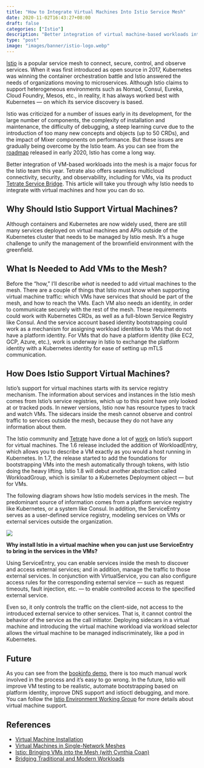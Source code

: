 ```yaml
---
title: "How to Integrate Virtual Machines Into Istio Service Mesh"
date: 2020-11-02T16:43:27+08:00
draft: false
categories: ["Istio"]
description: "Better integration of virtual machine-based workloads into the service mesh is a major focus for the Istio team this year, and Tetrate also provides seamless multi-cloud connectivity, security and observability, including for virtual machines, through its product Tetrate Service Bridge. This article will show you why Istio needs to integrate with virtual machines and how."
type: "post"
image: "images/banner/istio-logo.webp"
---
```


[Istio](https://istio.io/) is a popular service mesh to connect, secure, control, and observe services. When it was first introduced as open source in 2017, Kubernetes was winning the container orchestration battle and Istio answered the needs of organizations moving to microservices. Although Istio claims to support heterogeneous environments such as Nomad, Consul, Eureka, Cloud Foundry, Mesos, etc., in reality, it has always worked best with Kubernetes — on which its service discovery is based.

Istio was criticized for a number of issues early in its development, for the large number of components, the complexity of installation and maintenance, the difficulty of debugging, a steep learning curve due to the introduction of too many new concepts and objects (up to 50 CRDs), and the impact of Mixer components on performance. But these issues are gradually being overcome by the Istio team. As you can see from the [roadmap](https://istio.io/latest/zh/blog/2020/tradewinds-2020/) released in early 2020, Istio has come a long way.

Better integration of VM-based workloads into the mesh is a major focus for the Istio team this year. Tetrate also offers seamless multicloud connectivity, security, and observability, including for VMs, via its product [Tetrate Service Bridge](https://www.tetrate.io/tetrate-service-bridge/). This article will take you through why Istio needs to integrate with virtual machines and how you can do so.

## Why Should Istio Support Virtual Machines?

Although containers and Kubernetes are now widely used, there are still many services deployed on virtual machines and APIs outside of the Kubernetes cluster that needs to be managed by Istio mesh. It’s a huge challenge to unify the management of the brownfield environment with the greenfield.

## What Is Needed to Add VMs to the Mesh?

Before the “how,” I’ll describe *what* is needed to add virtual machines to the mesh. There are a couple of things that Istio must know when supporting virtual machine traffic: which VMs have services that should be part of the mesh, and how to reach the VMs. Each VM also needs an identity, in order to communicate securely with the rest of the mesh. These requirements could work with Kubernetes CRDs, as well as a full-blown Service Registry like Consul. And the service account based identity bootstrapping could work as a mechanism for assigning workload identities to VMs that do not have a platform identity. For VMs that do have a platform identity (like EC2, GCP, Azure, etc.), work is underway in Istio to exchange the platform identity with a Kubernetes identity for ease of setting up mTLS communication.

## How Does Istio Support Virtual Machines?

Istio’s support for virtual machines starts with its service registry mechanism. The information about services and instances in the Istio mesh comes from Istio’s service registries, which up to this point have only looked at or tracked pods. In newer versions, Istio now has resource types to track and watch VMs. The sidecars inside the mesh cannot observe and control traffic to services outside the mesh, because they do not have any information about them.

The Istio community and [Tetrate](https://www.tetrate.io/) have done a lot of [work](https://www.tetrate.io/blog/istio-bringing-vms-into-the-mesh-with-cynthia-coan/) on Istio’s support for virtual machines. The 1.6 release included the addition of WorkloadEntry, which allows you to describe a VM exactly as you would a host running in Kubernetes. In 1.7, the release started to add the foundations for bootstrapping VMs into the mesh automatically through tokens, with Istio doing the heavy lifting. Istio 1.8 will debut another abstraction called WorkloadGroup, which is similar to a Kubernetes Deployment object — but for VMs.

The following diagram shows how Istio models services in the mesh. The predominant source of information comes from a platform service registry like Kubernetes, or a system like Consul. In addition, the ServiceEntry serves as a user-defined service registry, modeling services on VMs or external services outside the organization.

![](0081Kckwgy1gkp0fvr3orj30p30ehabc.jpg)

**Why install Istio in a virtual machine when you can just use ServiceEntry to bring in the services in the VMs?**

Using ServiceEntry, you can enable services inside the mesh to discover and access external services; and in addition, manage the traffic to those external services. In conjunction with VirtualService, you can also configure access rules for the corresponding external service — such as request timeouts, fault injection, etc. — to enable controlled access to the specified external service.

Even so, it only controls the traffic on the client-side, not access to the introduced external service to other services. That is, it cannot control the behavior of the service as the call initiator. Deploying sidecars in a virtual machine and introducing the virtual machine workload via workload selector allows the virtual machine to be managed indiscriminately, like a pod in Kubernetes.

## Future

As you can see from the [bookinfo demo](https://istio.io/latest/docs/examples/virtual-machines/bookinfo/), there is too much manual work involved in the process and it’s easy to go wrong. In the future, Istio will improve VM testing to be realistic, automate bootstrapping based on platform identity, improve DNS support and istioctl debugging, and more. You can follow the [Istio Environment Working Group](https://github.com/istio/community/blob/master/WORKING-GROUPS.md) for more details about virtual machine support.

## References

- [Virtual Machine Installation](https://istio.io/latest/docs/setup/install/virtual-machine/)
- [Virtual Machines in Single-Network Meshes](https://istio.io/latest/docs/examples/virtual-machines/single-network/)
- [Istio: Bringing VMs into the Mesh (with Cynthia Coan)](https://www.tetrate.io/blog/istio-bringing-vms-into-the-mesh-with-cynthia-coan/)
- [Bridging Traditional and Modern Workloads](https://www.tetrate.io/blog/bridging-traditional-and-modern-workloads/)

